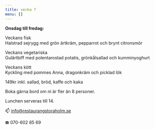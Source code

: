 ```yaml
---
title: vecka 7
menu: []
---
```

**Onsdag till fredag:**

Veckans fisk\
Halstrad sejrygg med grön ärtkräm, pepparrot och brynt citronsmör

Veckans vegetariska\
Gulärtbiff med polentarostad potatis, grönkålsallad och kumminyoghurt

Veckans kött\
Kyckling med pommes Anna, dragonkräm och picklad lök

149kr inkl. sallad, bröd, kaffe och kaka

Boka gärna bord om ni är fler än 8 personer.

Lunchen serveras till 14.[](https://www.restaurangstoraholm.se/helg/?i=2)

📫 info@restaurangstoraholm.se

☎️ 070-602 85 69
